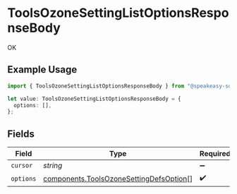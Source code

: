 # ToolsOzoneSettingListOptionsResponseBody

OK

## Example Usage

```typescript
import { ToolsOzoneSettingListOptionsResponseBody } from "@speakeasy-sdks/bluesky/models/operations";

let value: ToolsOzoneSettingListOptionsResponseBody = {
  options: [],
};
```

## Fields

| Field                                                                                              | Type                                                                                               | Required                                                                                           | Description                                                                                        |
| -------------------------------------------------------------------------------------------------- | -------------------------------------------------------------------------------------------------- | -------------------------------------------------------------------------------------------------- | -------------------------------------------------------------------------------------------------- |
| `cursor`                                                                                           | *string*                                                                                           | :heavy_minus_sign:                                                                                 | N/A                                                                                                |
| `options`                                                                                          | [components.ToolsOzoneSettingDefsOption](../../models/components/toolsozonesettingdefsoption.md)[] | :heavy_check_mark:                                                                                 | N/A                                                                                                |